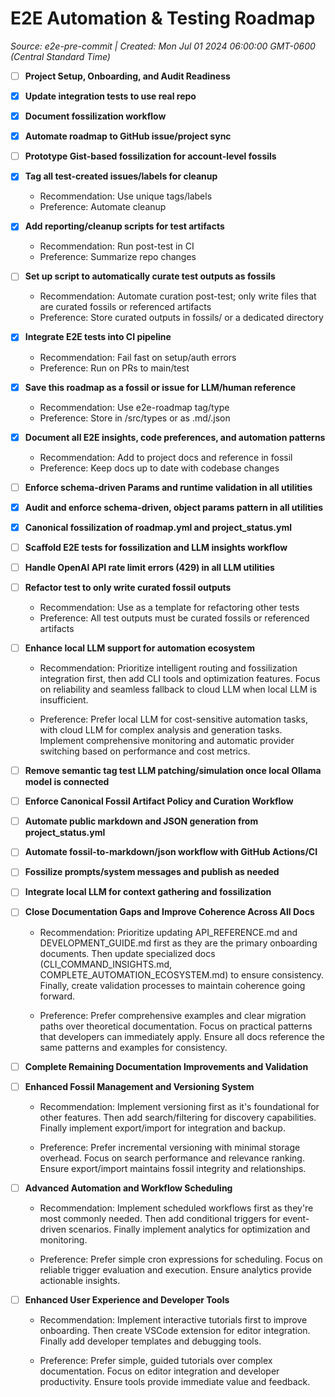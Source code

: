 # E2E Automation & Testing Roadmap
_Source: e2e-pre-commit | Created: Mon Jul 01 2024 06:00:00 GMT-0600 (Central Standard Time)_

- [ ] **Project Setup, Onboarding, and Audit Readiness**

- [x] **Update integration tests to use real repo**

- [x] **Document fossilization workflow**

- [x] **Automate roadmap to GitHub issue/project sync**

- [ ] **Prototype Gist-based fossilization for account-level fossils**

- [x] **Tag all test-created issues/labels for cleanup**
  - Recommendation: Use unique tags/labels
  - Preference: Automate cleanup

- [x] **Add reporting/cleanup scripts for test artifacts**
  - Recommendation: Run post-test in CI
  - Preference: Summarize repo changes

- [ ] **Set up script to automatically curate test outputs as fossils**
  - Recommendation: Automate curation post-test; only write files that are curated fossils or referenced artifacts
  - Preference: Store curated outputs in fossils/ or a dedicated directory

- [x] **Integrate E2E tests into CI pipeline**
  - Recommendation: Fail fast on setup/auth errors
  - Preference: Run on PRs to main/test

- [x] **Save this roadmap as a fossil or issue for LLM/human reference**
  - Recommendation: Use e2e-roadmap tag/type
  - Preference: Store in /src/types or as .md/.json

- [x] **Document all E2E insights, code preferences, and automation patterns**
  - Recommendation: Add to project docs and reference in fossil
  - Preference: Keep docs up to date with codebase changes

- [ ] **Enforce schema-driven Params and runtime validation in all utilities**

- [x] **Audit and enforce schema-driven, object params pattern in all utilities**

- [x] **Canonical fossilization of roadmap.yml and project_status.yml**

- [ ] **Scaffold E2E tests for fossilization and LLM insights workflow**

- [ ] **Handle OpenAI API rate limit errors (429) in all LLM utilities**

- [ ] **Refactor test to only write curated fossil outputs**
  - Recommendation: Use as a template for refactoring other tests
  - Preference: All test outputs must be curated fossils or referenced artifacts

- [ ] **Enhance local LLM support for automation ecosystem**
  - Recommendation: Prioritize intelligent routing and fossilization integration first, then add CLI tools and optimization features. Focus on reliability and seamless fallback to cloud LLM when local LLM is insufficient.

  - Preference: Prefer local LLM for cost-sensitive automation tasks, with cloud LLM for complex analysis and generation tasks. Implement comprehensive monitoring and automatic provider switching based on performance and cost metrics.


- [ ] **Remove semantic tag test LLM patching/simulation once local Ollama model is connected**

- [ ] **Enforce Canonical Fossil Artifact Policy and Curation Workflow**

- [ ] **Automate public markdown and JSON generation from project_status.yml**

- [ ] **Automate fossil-to-markdown/json workflow with GitHub Actions/CI**

- [ ] **Fossilize prompts/system messages and publish as needed**

- [ ] **Integrate local LLM for context gathering and fossilization**

- [ ] **Close Documentation Gaps and Improve Coherence Across All Docs**
  - Recommendation: Prioritize updating API_REFERENCE.md and DEVELOPMENT_GUIDE.md first as they are the primary onboarding documents.
Then update specialized docs (CLI_COMMAND_INSIGHTS.md, COMPLETE_AUTOMATION_ECOSYSTEM.md) to ensure consistency.
Finally, create validation processes to maintain coherence going forward.

  - Preference: Prefer comprehensive examples and clear migration paths over theoretical documentation.
Focus on practical patterns that developers can immediately apply.
Ensure all docs reference the same patterns and examples for consistency.


- [ ] **Complete Remaining Documentation Improvements and Validation**

- [ ] **Enhanced Fossil Management and Versioning System**
  - Recommendation: Implement versioning first as it's foundational for other features.
Then add search/filtering for discovery capabilities.
Finally implement export/import for integration and backup.

  - Preference: Prefer incremental versioning with minimal storage overhead.
Focus on search performance and relevance ranking.
Ensure export/import maintains fossil integrity and relationships.


- [ ] **Advanced Automation and Workflow Scheduling**
  - Recommendation: Implement scheduled workflows first as they're most commonly needed.
Then add conditional triggers for event-driven scenarios.
Finally implement analytics for optimization and monitoring.

  - Preference: Prefer simple cron expressions for scheduling.
Focus on reliable trigger evaluation and execution.
Ensure analytics provide actionable insights.


- [ ] **Enhanced User Experience and Developer Tools**
  - Recommendation: Implement interactive tutorials first to improve onboarding.
Then create VSCode extension for editor integration.
Finally add developer templates and debugging tools.

  - Preference: Prefer simple, guided tutorials over complex documentation.
Focus on editor integration and developer productivity.
Ensure tools provide immediate value and feedback.
